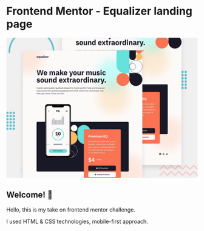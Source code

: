 # Frontend Mentor - Equalizer landing page

![Design preview for the Equalizer landing page coding challenge](./preview.jpg)

## Welcome! 👋

Hello, this is my take on frontend mentor challenge.

I used HTML & CSS technologies, mobile-first approach.
